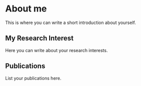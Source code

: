 # About me

This is where you can write a short introduction about yourself.

## My Research Interest

Here you can write about your research interests.

## Publications

List your publications here.
